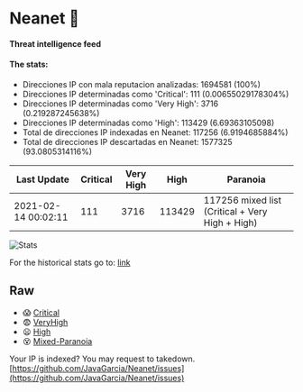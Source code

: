 # Neanet :hocho:
#### Threat intelligence feed
#### The stats:

- Direcciones IP con mala reputacion analizadas: 1694581 (100%)
- Direcciones IP determinadas como 'Critical':  111 (0.00655029178304%)
- Direcciones IP determinadas como 'Very High':  3716 (0.219287245638%)
- Direcciones IP determinadas como 'High':  113429 (6.69363105098)
- Total de direcciones IP indexadas en Neanet:  117256 (6.9194685884%)
- Total de direcciones IP descartadas en Neanet:  1577325 (93.0805314116%)

| Last Update | Critical | Very High | High | Paranoia |
| --- | --- | --- | --- | --- |
| 2021-02-14 00:02:11 | 111 | 3716 | 113429 | 117256 mixed list (Critical + Very High + High)|

![Stats](https://docs.google.com/spreadsheets/d/e/2PACX-1vSnaNMIXVabIpDJjufMlzH7poXnshF3mgd8Is1g9ytUEzVsP5my4Trn8f-xkoLLQ38xpL3HtmUexLo6/pubchart?oid=501124687&format=image)

For the historical stats go to: [link](/stats.csv)
## Raw
- :scream: [Critical](https://raw.githubusercontent.com/JavaGarcia/Neanet/master/blacklists/neanet_critical.txt)
- :fearful: [VeryHigh](https://raw.githubusercontent.com/JavaGarcia/Neanet/master/blacklists/neanet_veryHigh.txtt)
- :frowning: [High](https://raw.githubusercontent.com/JavaGarcia/Neanet/master/blacklists/neanet_high.txt)
- :dizzy_face: [Mixed-Paranoia](https://raw.githubusercontent.com/JavaGarcia/Neanet/master/blacklists/neanet_all.txt)


Your IP is indexed? You may request to takedown. [https://github.com/JavaGarcia/Neanet/issues](https://github.com/JavaGarcia/Neanet/issues)




















































































































































































































































































































































































































































































































































































































































































































































































































































































































































































































































































































































































































































































































































































































































































































































































































































































































































































































































































































































































































































































































































































































































































































































































































































































































































































































































































































































































































































































































































































































































































































































































































































































































































































































































































































































































































































































































































































































































































































































































































































































































































































































































































































































